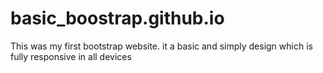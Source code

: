 # basic_boostrap.github.io
This was my first bootstrap website. it a basic and simply design which is fully responsive in all devices 
